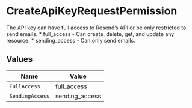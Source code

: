 # CreateApiKeyRequestPermission

The API key can have full access to Resend’s API or be only restricted to send emails. * full_access - Can create, delete, get, and update any resource. * sending_access - Can only send emails.


## Values

| Name            | Value           |
| --------------- | --------------- |
| `FullAccess`    | full_access     |
| `SendingAccess` | sending_access  |